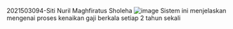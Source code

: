 2021503094-Siti Nuril Maghfiratus Sholeha
![image](https://github.com/nurillmaghfira/SIKEJI-BERKALA/assets/137748049/47af296f-a77f-4308-ad44-6c5b6727e317)
Sistem ini menjelaskan mengenai proses kenaikan gaji berkala setiap 2 tahun sekali
